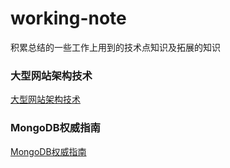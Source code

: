 # working-note
积累总结的一些工作上用到的技术点知识及拓展的知识

### 大型网站架构技术
[大型网站架构技术](./Dxwzjgjs.md "大型网站架构技术")

### MongoDB权威指南
[MongoDB权威指南](./notes/MongoDB-guide.md "MongoDB权威指南")




